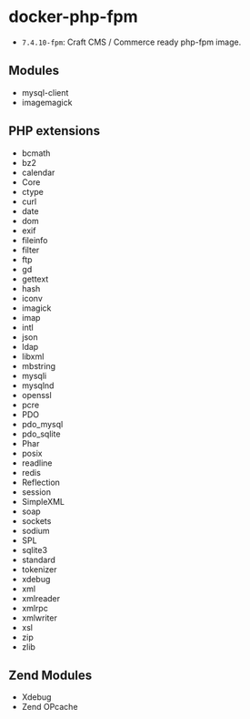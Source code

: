 # docker-php-fpm

* `7.4.10-fpm`: Craft CMS / Commerce ready php-fpm image.

## Modules

* mysql-client
* imagemagick

## PHP extensions

* bcmath
* bz2
* calendar
* Core
* ctype
* curl
* date
* dom
* exif
* fileinfo
* filter
* ftp
* gd
* gettext
* hash
* iconv
* imagick
* imap
* intl
* json
* ldap
* libxml
* mbstring
* mysqli
* mysqlnd
* openssl
* pcre
* PDO
* pdo_mysql
* pdo_sqlite
* Phar
* posix
* readline
* redis
* Reflection
* session
* SimpleXML
* soap
* sockets
* sodium
* SPL
* sqlite3
* standard
* tokenizer
* xdebug
* xml
* xmlreader
* xmlrpc
* xmlwriter
* xsl
* zip
* zlib

## Zend Modules

* Xdebug
* Zend OPcache
